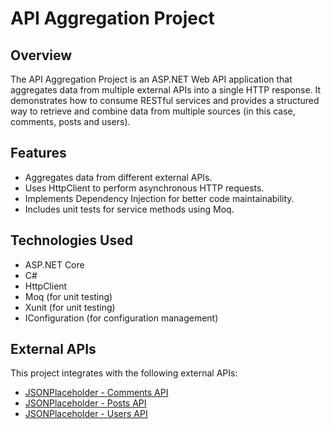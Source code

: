 # API Aggregation Project

## Overview

The API Aggregation Project is an ASP.NET Web API application that aggregates data from multiple external APIs into a single HTTP response. It demonstrates how to consume RESTful services and provides a structured way to retrieve and combine data from multiple sources (in this case, comments, posts and users).

## Features

- Aggregates data from different external APIs.
- Uses HttpClient to perform asynchronous HTTP requests.
- Implements Dependency Injection for better code maintainability.
- Includes unit tests for service methods using Moq.

## Technologies Used

- ASP.NET Core
- C#
- HttpClient
- Moq (for unit testing)
- Xunit (for unit testing)
- IConfiguration (for configuration management)

## External APIs

This project integrates with the following external APIs:

- [JSONPlaceholder - Comments API](https://jsonplaceholder.typicode.com/comments)
- [JSONPlaceholder - Posts API](https://jsonplaceholder.typicode.com/posts)
- [JSONPlaceholder - Users API](https://jsonplaceholder.typicode.com/users)
